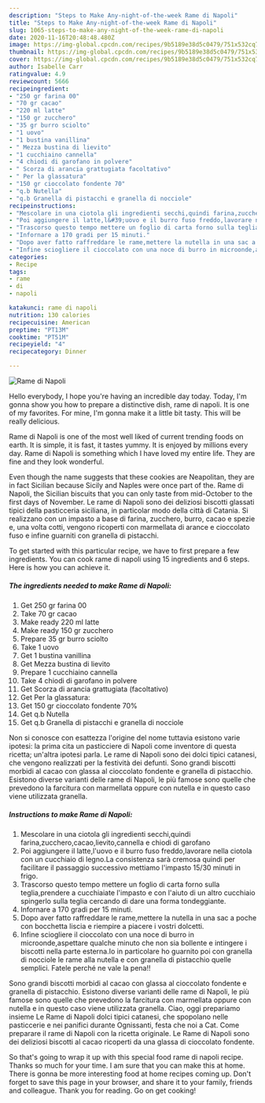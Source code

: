 ```yaml
---
description: "Steps to Make Any-night-of-the-week Rame di Napoli"
title: "Steps to Make Any-night-of-the-week Rame di Napoli"
slug: 1065-steps-to-make-any-night-of-the-week-rame-di-napoli
date: 2020-11-16T20:48:48.480Z
image: https://img-global.cpcdn.com/recipes/9b5189e38d5c0479/751x532cq70/rame-di-napoli-recipe-main-photo.jpg
thumbnail: https://img-global.cpcdn.com/recipes/9b5189e38d5c0479/751x532cq70/rame-di-napoli-recipe-main-photo.jpg
cover: https://img-global.cpcdn.com/recipes/9b5189e38d5c0479/751x532cq70/rame-di-napoli-recipe-main-photo.jpg
author: Isabelle Carr
ratingvalue: 4.9
reviewcount: 5666
recipeingredient:
- "250 gr farina 00"
- "70 gr cacao"
- "220 ml latte"
- "150 gr zucchero"
- "35 gr burro sciolto"
- "1 uovo"
- "1 bustina vanillina"
- " Mezza bustina di lievito"
- "1 cucchiaino cannella"
- "4 chiodi di garofano in polvere"
- " Scorza di arancia grattugiata facoltativo"
- " Per la glassatura"
- "150 gr cioccolato fondente 70"
- "q.b Nutella"
- "q.b Granella di pistacchi e granella di nocciole"
recipeinstructions:
- "Mescolare in una ciotola gli ingredienti secchi,quindi farina,zucchero,cacao,lievito,cannella e chiodi di garofano"
- "Poi aggiungere il latte,l&#39;uovo e il burro fuso freddo,lavorare nella ciotola con un cucchiaio di legno.La consistenza sarà cremosa quindi per facilitare il passaggio successivo mettiamo l&#39;impasto 15/30 minuti in frigo."
- "Trascorso questo tempo mettere un foglio di carta forno sulla teglia,prendere a cucchiaiate l&#39;impasto e con l&#39;aiuto di un altro cucchiaio spingerlo sulla teglia cercando di dare una forma tondeggiante."
- "Infornare a 170 gradi per 15 minuti."
- "Dopo aver fatto raffreddare le rame,mettere la nutella in una sac a poche con bocchetta liscia e riempire a piacere i vostri dolcetti."
- "Infine sciogliere il cioccolato con una noce di burro in microonde,aspettare qualche minuto che non sia bollente e intingere i biscotti nella parte esterna.Io in particolare ho guarnito poi con granella di nocciole le rame alla nutella e con granella di pistacchio quelle semplici. Fatele perché ne vale la pena!!"
categories:
- Recipe
tags:
- rame
- di
- napoli

katakunci: rame di napoli 
nutrition: 130 calories
recipecuisine: American
preptime: "PT13M"
cooktime: "PT51M"
recipeyield: "4"
recipecategory: Dinner

---
```



![Rame di Napoli](https://img-global.cpcdn.com/recipes/9b5189e38d5c0479/751x532cq70/rame-di-napoli-recipe-main-photo.jpg)

Hello everybody, I hope you're having an incredible day today. Today, I'm gonna show you how to prepare a distinctive dish, rame di napoli. It is one of my favorites. For mine, I'm gonna make it a little bit tasty. This will be really delicious.

Rame di Napoli is one of the most well liked of current trending foods on earth. It is simple, it is fast, it tastes yummy. It is enjoyed by millions every day. Rame di Napoli is something which I have loved my entire life. They are fine and they look wonderful.

Even though the name suggests that these cookies are Neapolitan, they are in fact Sicilian because Sicily and Naples were once part of the. Rame di Napoli, the Sicilian biscuits that you can only taste from mid-October to the first days of November. Le rame di Napoli sono dei deliziosi biscotti glassati tipici della pasticceria siciliana, in particolar modo della città di Catania. Si realizzano con un impasto a base di farina, zucchero, burro, cacao e spezie e, una volta cotti, vengono ricoperti con marmellata di arance e cioccolato fuso e infine guarniti con granella di pistacchi.


To get started with this particular recipe, we have to first prepare a few ingredients. You can cook rame di napoli using 15 ingredients and 6 steps. Here is how you can achieve it.

<!--inarticleads1-->

##### The ingredients needed to make Rame di Napoli:

1. Get 250 gr farina 00
1. Take 70 gr cacao
1. Make ready 220 ml latte
1. Make ready 150 gr zucchero
1. Prepare 35 gr burro sciolto
1. Take 1 uovo
1. Get 1 bustina vanillina
1. Get  Mezza bustina di lievito
1. Prepare 1 cucchiaino cannella
1. Take 4 chiodi di garofano in polvere
1. Get  Scorza di arancia grattugiata (facoltativo)
1. Get  Per la glassatura:
1. Get 150 gr cioccolato fondente 70%
1. Get q.b Nutella
1. Get q.b Granella di pistacchi e granella di nocciole


Non si conosce con esattezza l&#39;origine del nome tuttavia esistono varie ipotesi: la prima cita un pasticciere di Napoli come inventore di questa ricetta; un&#39;altra ipotesi parla. Le rame di Napoli sono dei dolci tipici catanesi, che vengono realizzati per la festività dei defunti. Sono grandi biscotti morbidi al cacao con glassa al cioccolato fondente e granella di pistacchio. Esistono diverse varianti delle rame di Napoli, le più famose sono quelle che prevedono la farcitura con marmellata oppure con nutella e in questo caso viene utilizzata granella. 

<!--inarticleads2-->

##### Instructions to make Rame di Napoli:

1. Mescolare in una ciotola gli ingredienti secchi,quindi farina,zucchero,cacao,lievito,cannella e chiodi di garofano
1. Poi aggiungere il latte,l&#39;uovo e il burro fuso freddo,lavorare nella ciotola con un cucchiaio di legno.La consistenza sarà cremosa quindi per facilitare il passaggio successivo mettiamo l&#39;impasto 15/30 minuti in frigo.
1. Trascorso questo tempo mettere un foglio di carta forno sulla teglia,prendere a cucchiaiate l&#39;impasto e con l&#39;aiuto di un altro cucchiaio spingerlo sulla teglia cercando di dare una forma tondeggiante.
1. Infornare a 170 gradi per 15 minuti.
1. Dopo aver fatto raffreddare le rame,mettere la nutella in una sac a poche con bocchetta liscia e riempire a piacere i vostri dolcetti.
1. Infine sciogliere il cioccolato con una noce di burro in microonde,aspettare qualche minuto che non sia bollente e intingere i biscotti nella parte esterna.Io in particolare ho guarnito poi con granella di nocciole le rame alla nutella e con granella di pistacchio quelle semplici. Fatele perché ne vale la pena!!


Sono grandi biscotti morbidi al cacao con glassa al cioccolato fondente e granella di pistacchio. Esistono diverse varianti delle rame di Napoli, le più famose sono quelle che prevedono la farcitura con marmellata oppure con nutella e in questo caso viene utilizzata granella. Ciao, oggi prepariamo insieme Le Rame di Napoli dolci tipici catanesi, che spopolano nelle pasticcerie e nei panifici durante Ognissanti, festa che noi a Cat. Come preparare il rame di Napoli con la ricetta originale. Le Rame di Napoli sono dei deliziosi biscotti al cacao ricoperti da una glassa di cioccolato fondente. 

So that's going to wrap it up with this special food rame di napoli recipe. Thanks so much for your time. I am sure that you can make this at home. There is gonna be more interesting food at home recipes coming up. Don't forget to save this page in your browser, and share it to your family, friends and colleague. Thank you for reading. Go on get cooking!
